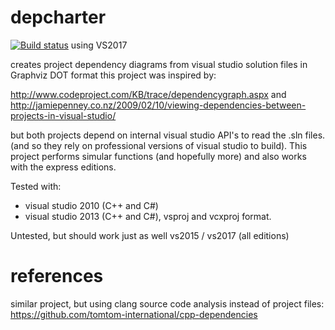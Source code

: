 # depcharter

[![Build status](https://ci.appveyor.com/api/projects/status/4of6ag1kxjadtaln/branch/master?svg=true)](https://ci.appveyor.com/project/janwilmans/depcharter/branch/master) using VS2017

creates project dependency diagrams from visual studio solution files in Graphviz DOT format
this project was inspired by:

http://www.codeproject.com/KB/trace/dependencygraph.aspx
and
http://jamiepenney.co.nz/2009/02/10/viewing-dependencies-between-projects-in-visual-studio/

but both projects depend on internal visual studio API's to read the .sln files. (and so they rely on professional versions of visual studio to build).
This project performs simular functions (and hopefully more) and also works with the express editions.

Tested with:
 - visual studio 2010 (C++ and C#) 
 - visual studio 2013 (C++ and C#), vsproj and vcxproj format.

Untested, but should work just as well vs2015 / vs2017 (all editions)

# references

similar project, but using clang source code analysis instead of project files:
https://github.com/tomtom-international/cpp-dependencies

